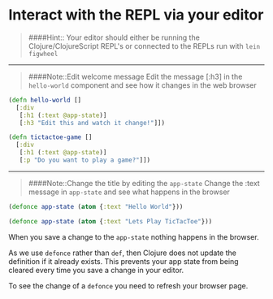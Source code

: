 # Interact with the REPL via your editor

> ####Hint::
> Your editor should either be running the Clojure/ClojureScript REPL's or connected to the REPLs run with `lein figwheel`

------------------------------------------

> ####Note::Edit welcome message
> Edit the message [:h3] in the `hello-world` component and see how it changes in the web browser
```clojure
(defn hello-world []
  [:div
   [:h1 (:text @app-state)]
   [:h3 "Edit this and watch it change!"]])
```

<!--sec data-title="Reveal answer..." data-id="answer001" data-collapse=true ces-->
```clojure
(defn tictactoe-game []
  [:div
   [:h1 (:text @app-state)]
   [:p "Do you want to play a game?"]])
```

<!--endsec-->

------------------------------------------

> ####Note::Change the title by editing the `app-state`
> Change the :text message in `app-state` and see what happens in the browser
```clojure
(defonce app-state (atom {:text "Hello World"}))
```

<!--sec data-title="Reveal answer..." data-id="answer002" data-collapse=true ces-->

```clojure
(defonce app-state (atom {:text "Lets Play TicTacToe"}))
```

When you save a change to the `app-state` nothing happens in the browser.

As we use `defonce` rather than `def`, then Clojure does not update the definition if it already exists.  This prevents your app state from being cleared every time you save a change in your editor.

To see the change of a `defonce` you need to refresh your browser page.

<!--endsec-->
